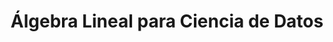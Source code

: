 ---
layout: ../../../layouts/Course.astro
title: Álgebra Lineal para Ciencia de Datos
sections:
    - title: Pruebas años anteriores
      subtitle: Las pruebas escritas con
                soluciones, así como los enunciados de las tareas, la mayoria con solucion.
      layout: menu
      data:
        - title: 2023-2
          data:
            - title: I1
              link: https://lablicd.sytes.net/pdf/public/IMT2210/2023_2/I1.pdf
              black: true
            - title: I2 (Sin solucion)
              link: https://lablicd.sytes.net/pdf/public/IMT2210/2023_2/I2.pdf
              black: true
            - title: E1
              link: https://lablicd.sytes.net/pdf/public/IMT2210/2023_2/E1.pdf
              black: true
        - title: 2022-2
          data:
            - title: I1 (Sin solucion)
              link: https://lablicd.sytes.net/pdf/public/IMT2210/2022_2/I1.pdf
              black: true
            - title: I2
              link: https://lablicd.sytes.net/pdf/public/IMT2210/2022_2/I2.pdf
              black: true
    - title: Tareas y Proyectos años anteriores.
      layout: menu
      data:
        - title: 2023-2
          data:
            - title: T1
              link: https://lablicd.sytes.net/pdf/public/IMT2210/2023_2/T1.pdf
              black: true
            - title: T2
              link: https://lablicd.sytes.net/pdf/public/IMT2210/2023_2/T2.pdf
              black: true
            - title: P1 (Nota obtenida 7)
              link: https://github.com/Utmite/imt2210-proyecto-01-2023.git
              black: true

      
---